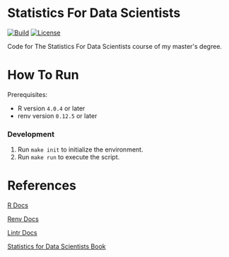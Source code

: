 # Statistics For Data Scientists
[![Build](https://img.shields.io/github/workflow/status/tomdewildt/statistics-for-data-scientists/ci/master)](https://github.com/tomdewildt/statistics-for-data-scientists/actions?query=workflow%3Aci)
[![License](https://img.shields.io/github/license/tomdewildt/statistics-for-data-scientists)](https://github.com/tomdewildt/statistics-for-data-scientists/blob/master/LICENSE)

Code for The Statistics For Data Scientists course of my master's degree.

# How To Run

Prerequisites:
* R version ```4.0.4``` or later
* renv version ```0.12.5``` or later

### Development

1. Run ```make init``` to initialize the environment.
2. Run ```make run``` to execute the script.

# References

[R Docs](https://cran.r-project.org/doc/manuals/r-release/R-intro.html)

[Renv Docs](https://rstudio.github.io/renv/index.html)

[Lintr Docs](https://github.com/jimhester/lintr)

[Statistics for Data Scientists Book](https://www.springer.com/gp/book/9783030105303)
